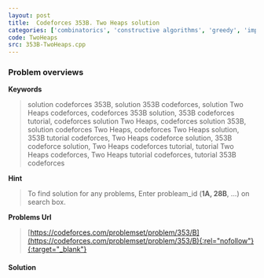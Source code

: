 ```yaml
---
layout: post
title:  Codeforces 353B. Two Heaps solution
categories: ['combinatorics', 'constructive algorithms', 'greedy', 'implementation', 'math', 'sortings']
code: TwoHeaps
src: 353B-TwoHeaps.cpp
---
```

### **Problem overviews**

**Keywords**
> solution codeforces 353B, solution 353B codeforces, solution Two Heaps codeforces, codeforces 353B solution, 353B codeforces tutorial, codeforces solution Two Heaps, codeforces solution 353B, solution codeforces Two Heaps, codeforces Two Heaps solution, 353B tutorial codeforces, Two Heaps codeforce solution, 353B codeforce solution, Two Heaps codeforces tutorial, tutorial Two Heaps codeforces, Two Heaps tutorial codeforces, tutorial 353B codeforces

**Hint**
> To find solution for any problems, Enter probleam_id (**1A, 28B**, ...) on search box. 

**Problems Url**
> [https://codeforces.com/problemset/problem/353/B](https://codeforces.com/problemset/problem/353/B){:rel="nofollow"}{:target="_blank"}

#### **Solution**



